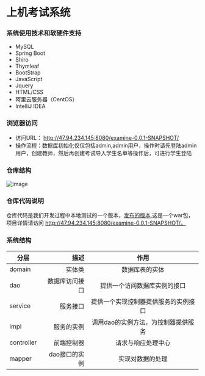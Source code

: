 # 上机考试系统

### 系统使用技术和软硬件支持
* MySQL
* Spring Boot
* Shiro
* Thymleaf
* BootStrap
* JavaScript
* Jquery
* HTML/CSS
* 阿里云服务器（CentOS）
* IntelliJ IDEA

### 浏览器访问

* 访问URL： http://47.94.234.145:8080/examine-0.0.1-SNAPSHOT/
* 操作流程：数据库初始化仅仅包括admin,admin用户，操作时请先登陆admin用户，创建教师，然后再创建考试导入学生名单等操作后，可进行学生登陆

### 仓库结构
![image](https://github.com/wencaixu/examine/blob/master/src/main/resources/static/img/%E4%BB%93%E5%BA%93%E7%BB%93%E6%9E%84.jpg)

### 仓库代码说明
仓库代码是我们开发过程中本地测试的一个版本，[发布的版本](https://github.com/wencaixu/examine/blob/master/%E6%96%87%E6%A1%A3%E6%96%87%E4%BB%B6/%E5%8F%91%E5%B8%83%E9%A1%B9%E7%9B%AEwar%E5%8C%85/examine-0.0.1-SNAPSHOT.war),这是一个war包，
项目详情请访问 http://47.94.234.145:8080/examine-0.0.1-SNAPSHOT/。

### 系统结构
| 分层        |   描述  |  作用 |
| --------   | -----:   | :----:|
| domain     |  实体类        |   数据库表的实体                     |
| dao        | 数据库访问接口  |   提供一个访问数据库实例的接口          |
| service    | 服务接口       |   提供一个实现控制器提供服务的实例接口    |
| impl       | 服务的实例     |   调用dao的实例方法，为控制器提供服务    |
| controller | 前端控制器     |   请求与响应处理中心                   |
| mapper     | dao接口的实例  |   实现对数据的处理                     |

